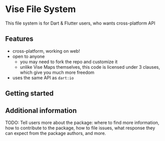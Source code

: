 # Vise File System
This file system is for Dart & Flutter users, who wants cross-platform API

## Features
* cross-platform, working on web!
* open to anyone
	* you may need to fork the repo and customize it
	* unlike Vise Maps themselves, this code is licensed under 3 clauses, which give you much more freedom
* uses the same API as `dart:io`


## Getting started


## Additional information

TODO: Tell users more about the package: where to find more information, how to 
contribute to the package, how to file issues, what response they can expect 
from the package authors, and more.
